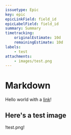 ```yaml
---
issuetype: Epic
key: epic
epicLinkField: field_id
epicLabelField: field_id
summary: Summary
timetracking:
    originalEstimate: 10d
    remainingEstimate: 10d
labels:
    - test
attachments:
    - images/test.png
---
```

# Markdown
Hello world with a [link](www.google.com)!

## Here's a test image
!test.png!